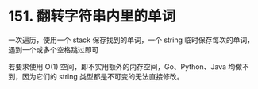# 151. 翻转字符串内里的单词

一次遍历，使用一个 stack 保存找到的单词，一个 string 临时保存每次的单词，遇到一个或多个空格跳过即可

若要求使用 O(1) 空间，即不实用额外的内存空间，Go、Python、Java 均做不到，因为它们的 string 类型都是不可变的无法直接修改。
